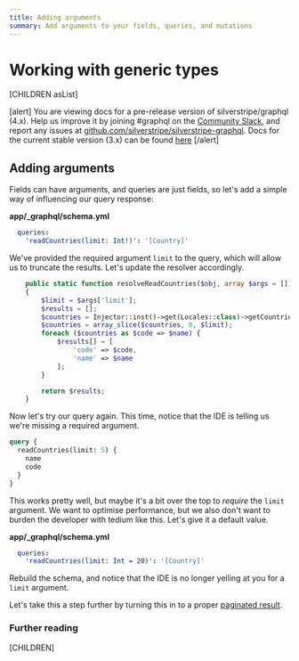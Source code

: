 ```yaml
---
title: Adding arguments
summary: Add arguments to your fields, queries, and mutations
---
```


# Working with generic types

[CHILDREN asList]

[alert]
You are viewing docs for a pre-release version of silverstripe/graphql (4.x).
Help us improve it by joining #graphql on the [Community Slack](https://www.silverstripe.org/blog/community-slack-channel/),
and report any issues at [github.com/silverstripe/silverstripe-graphql](https://github.com/silverstripe/silverstripe-graphql). 
Docs for the current stable version (3.x) can be found
[here](https://github.com/silverstripe/silverstripe-graphql/tree/3)
[/alert]

## Adding arguments

Fields can have arguments, and queries are just fields, so let's add a simple
way of influencing our query response:

**app/_graphql/schema.yml**
```yaml
  queries:
    'readCountries(limit: Int!)': '[Country]'
```

We've provided the required argument `limit` to the query, which will allow us to truncate the results.
Let's update the resolver accordingly.

```php
    public static function resolveReadCountries($obj, array $args = [])
    {
        $limit = $args['limit'];
        $results = [];
        $countries = Injector::inst()->get(Locales::class)->getCountries();
        $countries = array_slice($countries, 0, $limit);
        foreach ($countries as $code => $name) {
            $results[] = [
                'code' => $code,
                'name' => $name
            ];
        }

        return $results;
    }

```

Now let's try our query again. This time, notice that the IDE is telling us we're missing a required argument.

```graphql
query {
  readCountries(limit: 5) {
    name
    code
  }
}
```

This works pretty well, but maybe it's a bit over the top to *require* the `limit` argument. We want to optimise
performance, but we also don't want to burden the developer with tedium like this. Let's give it a default value.

**app/_graphql/schema.yml**
```yaml
  queries:
    'readCountries(limit: Int = 20)': '[Country]'
```

Rebuild the schema, and notice that the IDE is no longer yelling at you for a `limit` argument.

Let's take this a step further by turning this in to a proper [paginated result](adding_pagination).

### Further reading

[CHILDREN]
